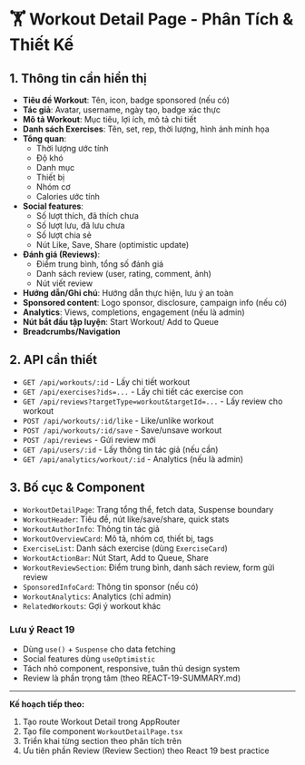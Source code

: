 # 🏋️ Workout Detail Page - Phân Tích & Thiết Kế

## 1. Thông tin cần hiển thị

- **Tiêu đề Workout**: Tên, icon, badge sponsored (nếu có)
- **Tác giả**: Avatar, username, ngày tạo, badge xác thực
- **Mô tả Workout**: Mục tiêu, lợi ích, mô tả chi tiết
- **Danh sách Exercises**: Tên, set, rep, thời lượng, hình ảnh minh họa
- **Tổng quan**:
  - Thời lượng ước tính
  - Độ khó
  - Danh mục
  - Thiết bị
  - Nhóm cơ
  - Calories ước tính
- **Social features**:
  - Số lượt thích, đã thích chưa
  - Số lượt lưu, đã lưu chưa
  - Số lượt chia sẻ
  - Nút Like, Save, Share (optimistic update)
- **Đánh giá (Reviews)**:
  - Điểm trung bình, tổng số đánh giá
  - Danh sách review (user, rating, comment, ảnh)
  - Nút viết review
- **Hướng dẫn/Ghi chú**: Hướng dẫn thực hiện, lưu ý an toàn
- **Sponsored content**: Logo sponsor, disclosure, campaign info (nếu có)
- **Analytics**: Views, completions, engagement (nếu là admin)
- **Nút bắt đầu tập luyện**: Start Workout/ Add to Queue
- **Breadcrumbs/Navigation**

## 2. API cần thiết

- `GET /api/workouts/:id` - Lấy chi tiết workout
- `GET /api/exercises?ids=...` - Lấy chi tiết các exercise con
- `GET /api/reviews?targetType=workout&targetId=...` - Lấy review cho workout
- `POST /api/workouts/:id/like` - Like/unlike workout
- `POST /api/workouts/:id/save` - Save/unsave workout
- `POST /api/reviews` - Gửi review mới
- `GET /api/users/:id` - Lấy thông tin tác giả (nếu cần)
- `GET /api/analytics/workout/:id` - Analytics (nếu là admin)

## 3. Bố cục & Component

- `WorkoutDetailPage`: Trang tổng thể, fetch data, Suspense boundary
- `WorkoutHeader`: Tiêu đề, nút like/save/share, quick stats
- `WorkoutAuthorInfo`: Thông tin tác giả
- `WorkoutOverviewCard`: Mô tả, nhóm cơ, thiết bị, tags
- `ExerciseList`: Danh sách exercise (dùng `ExerciseCard`)
- `WorkoutActionBar`: Nút Start, Add to Queue, Share
- `WorkoutReviewSection`: Điểm trung bình, danh sách review, form gửi review
- `SponsoredInfoCard`: Thông tin sponsor (nếu có)
- `WorkoutAnalytics`: Analytics (chỉ admin)
- `RelatedWorkouts`: Gợi ý workout khác

### Lưu ý React 19
- Dùng `use()` + `Suspense` cho data fetching
- Social features dùng `useOptimistic`
- Tách nhỏ component, responsive, tuân thủ design system
- Review là phần trọng tâm (theo REACT-19-SUMMARY.md)

---

**Kế hoạch tiếp theo:**
1. Tạo route Workout Detail trong AppRouter
2. Tạo file component `WorkoutDetailPage.tsx`
3. Triển khai từng section theo phân tích trên
4. Ưu tiên phần Review (Review Section) theo React 19 best practice
